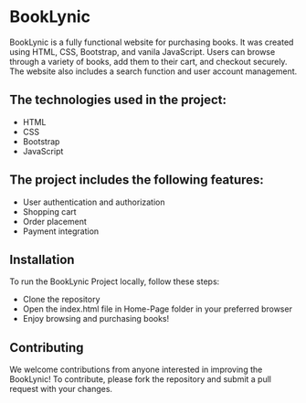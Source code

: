 # BookLynic

BookLynic is a fully functional website for purchasing books. It was created using HTML, CSS, Bootstrap, and vanila JavaScript. Users can browse through a variety of books, add them to their cart, and checkout securely. The website also includes a search function and user account management.

## The technologies used in the project:

- HTML
- CSS
- Bootstrap
- JavaScript

## The project includes the following features:

- User authentication and authorization
- Shopping cart
- Order placement
- Payment integration

## Installation
To run the BookLynic Project locally, follow these steps:

- Clone the repository
- Open the index.html file in Home-Page folder in your preferred browser
- Enjoy browsing and purchasing books!

## Contributing
We welcome contributions from anyone interested in improving the BookLynic! To contribute, please fork the repository and submit a pull request with your changes.


